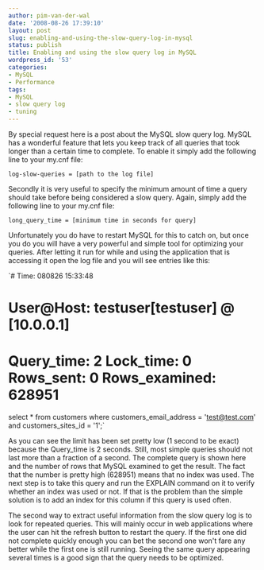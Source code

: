 ```yaml
---
author: pim-van-der-wal
date: '2008-08-26 17:39:10'
layout: post
slug: enabling-and-using-the-slow-query-log-in-mysql
status: publish
title: Enabling and using the slow query log in MySQL
wordpress_id: '53'
categories:
- MySQL
- Performance
tags:
- MySQL
- slow query log
- tuning
---
```


By special request here is a post about the MySQL slow query log. MySQL has a wonderful feature that lets you keep track of all queries that took longer than a certain time to complete. To enable it simply add the following line to your my.cnf file:

`log-slow-queries = [path to the log file]`

Secondly it is very useful to specify the minimum amount of time a query should take before being considered a slow query. Again, simply add the following line to your my.cnf file:

`long_query_time = [minimum time in seconds for query]`

Unfortunately you do have to restart MySQL for this to catch on, but once you do you will have a very powerful and simple tool for optimizing your queries. After letting it run for while and using the application that is accessing it open the log file and you will see entries like this:

`# Time: 080826 15:33:48
# User@Host: testuser[testuser] @  [10.0.0.1]
# Query_time: 2  Lock_time: 0  Rows_sent: 0  Rows_examined: 628951
select * from customers where customers_email_address = 'test@test.com' and customers_sites_id = '1';`

As you can see the limit has been set pretty low (1 second to be exact) because the Query_time is 2 seconds. Still, most simple queries should not last more than a fraction of a second. The complete query is shown here and the number of rows that MySQL examined to get the result. The fact that the number is pretty high (628951) means that no index was used. The next step is to take this query and run the EXPLAIN command on it to verify whether an index was used or not. If that is the problem than the simple solution is to add an index for this column if this query is used often.

The second way to extract useful information from the slow query log is to look for repeated queries. This will mainly occur in web applications where the user can hit the refresh button to restart the query. If the first one did not complete quickly enough you can bet the second one won't fare any better while the first one is still running. Seeing the same query appearing several times is a good sign that the query needs to be optimized.
